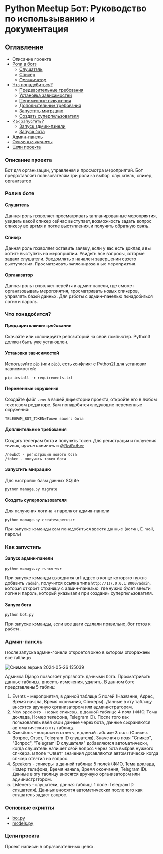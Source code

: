 # Python Meetup Бот: Руководство по использыванию и документация
## Оглавление
- [Описание проекта](#описание-проекта)
- [Роли в боте](#роли-в-боте)
  - [Слушатель](#слушатель)
  - [Спикер](#спикер)
  - [Организатор](#организатор)
- [Что понадобиться?](#что-понадобится)
  - [Предварительные требования](#предворительные-требования)
  - [Установка зависимостей](#установка-зависимостей)
  - [Переменные окружения](#переменные-окружения)
  - [Дополнительные требования](#дополнительные-требования)
  - [Запустить миграцию](#запустить-миграцию)
  - [Создать суперпользователя](#создать-суперпользователя) 
- [Как запустить?](#как-запустить)
  - [Запуск админ-панели](#запуск-админ-панели)
  - [Запуск бота](#запуск-бота)
- [Админ-панель](#админ-панель)
- [Основные скрипты](#основные-скрипты)
- [Цели проекта](#цели-проекта)
### Описание проекта
Бот для организации, управления и просмотра мероприятий. Бот предоставляет пользователям три роли на выбор: слушатель, спикер, организатор 
### Роли в боте
#### Слушатель 
Данная роль позволяет просматривать запланированные мероприятия, увидеть какой спикер сейчас выступает, возможность задать вопрос спикеру во время и после выступления, и получить обратную связь.
#### Спикер
Данная роль позволяет оставить заявку, если у вас есть доклад и вы хотите выступить на мероприятии. Увидеть все вопросы, которые задали слушатели. Уведомлять о начале и завершении своего выступления. Просматривать запланированные мероприятия.
#### Организатор
Данная роль позволяет перейти к админ-панели, где сможет организовывать мероприятия, просматривать новых спикеров, управлять базой данных. Для работы с админ-панелью понадобиться логин и пароль.
### Что понадобится?
#### Предварительные требования
Скачайте или склонируйте репозиторий на свой компьютер.
Python3 должен быть уже установлен. 
#### Установка зависимостей
Используйте `pip` (или `pip3`, есть конфликт с Python2) для установки зависимостей:
```
pip install -r requirements.txt
```
#### Переменные окружения
Создайте файл ```.env``` в вашей директории проекта, откройте его в любом текстовом редакторе. Вам понадобятся следующие переменные окружения:
```
TELEGRAM_BOT_TOKEN=Токен вашего бота
```
#### Доплнительные требования
Создать телеграм бота и получить токен. Для регистрации и получения токена, нужно написать в [@BotFather](https://t.me/BotFather)
```
/newbot - регистрация нового бота
/token - получить токен бота 
```
#### Запустить миграцию
Для настройки базы данных SQLite
```bush
python manage.py migrate
```
#### Создать суперпользователя 
Для получения логина и пароля от админ-панели
```bush
python manage.py createsuperuser
```
При запуске команды вам понадобиться ввести данные (логин, E-mail, пароль)
### Как запустить 
#### Запуск админ-панели 
```bush
python manage.py runserver
```
При запуске команды выводится url-адрес в конце которого нужно добавить ```/admin```, получится ссылка типа ```http://127.0.0.1:8000/admin```, которая откроет страницу с админ-панелью, где нужно будет ввести логин и пароль, который указывали при создании суперпользователя.
#### Запуск бота
```bush
python bot.py
```
При запуске команды, если все шаги сделали правильно, бот готов к работе.


### Админ-панель

После запуска админ-понели откроется окно в котором отображены все таблицы

![Снимок экрана 2024-05-26 155039](https://gist.github.com/assets/133884450/c60aeec9-6fe8-45e3-8f34-e885b952bdc5)

Админка Django позволяет управлять данными бота. Просматривать данные таблицы, вносить изменения, удалять. В данном боте представлены 5 таблиц:

1. Events - мероприятия, в данной таблице 5 полей (Название, Адрес, Время начала, Время окончания, Спикеры). Данные в эту таблицу вносятся вручную организатором или администратором.
2. New speakers - новые спикеры, в данной таблице 4 поля (ФИО, Тема доклада, Номер телефона, Telegram ID). После того как пользователь ввёл свои данные через бота, данные сохраняются автоматически в эту таблицу.
3. Questions - вопросы и ответы, в данной таблице 3 поля (Спикер. Вопрос, Ответ, Telegram ID слушателя). Значения в поля "Спикер", "Вопрос", "Telegram ID слушателя" добавляются автоматически, когда слушатель напишет свой вопрос через бота выбрав нужного спикера. В поле "Ответ" значения добавляются автоматически когда спикер ответил на вопрос.
4. Speakers - спикеры, в данной таблице 5 полей (ФИО, Тема доклада, Номер телефона, Время начала, Время окончания, Telegram ID). Данные в эту таблицу вносятся вручную организатором или администратором.
5. Listeners - слушатели, данная таблица 1 поле (Telegram ID слушателя). Данные вносятся автоматическки после того как слушатель задаст вопрос.
### Основные скрипты
- [bot.py](https://github.com/18372738/bot_event/blob/main/bot.py)
- [models.py](https://github.com/18372738/bot_event/blob/main/event_models/models.py)
### Цели проекта
Проект написан в образовательных целях.



